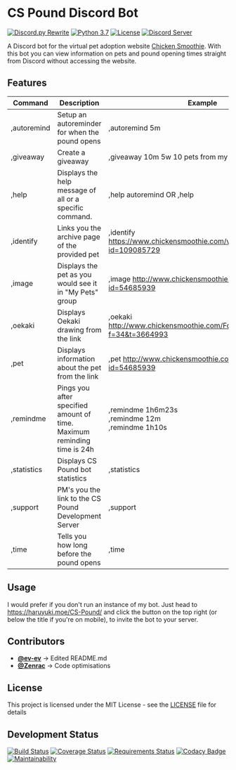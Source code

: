 # CS Pound Discord Bot

[![Discord.py Rewrite](https://img.shields.io/badge/discord.py-rewrite-blue.svg)](https://github.com/Rapptz/discord.py)
[![Python 3.7](https://img.shields.io/badge/python-3.7-blue.svg)](https://www.python.org/)
[![License](https://img.shields.io/github/license/haruyuki/CS-Pound.svg)](https://github.com/haruyuki/CS-Pound/blob/master/LICENSE)
[![Discord Server](https://img.shields.io/discord/409642350600781824.svg?logo=discord)](https://invite.gg/cspound)

A Discord bot for the virtual pet adoption website [Chicken Smoothie](https://www.chickensmoothie.com). With this bot you can view information on pets and pound opening times straight from Discord without accessing the website.

## Features

| Command       | Description                                                               | Example                                                                       |
|-------------  |-------------------------------------------------------------------------  |---------------------------------------------------------------------------    |
| ,autoremind   | Setup an autoreminder for when the pound opens                            | ,autoremind 5m                                                                |
| ,giveaway     | Create a giveaway                                                         | ,giveaway 10m 5w 10 pets from my non-existent group.                          |
| ,help         | Displays the help message of all or a specific command.                   | ,help autoremind    OR  ,help                                                 |
| ,identify     | Links you the archive page of the provided pet                            | ,identify <https://www.chickensmoothie.com/viewpet.php?id=109085729>          |
| ,image        | Displays the pet as you would see it in "My Pets" group                   | ,image <http://www.chickensmoothie.com/viewpet.php?id=54685939>               |
| ,oekaki       | Displays Oekaki drawing from the link                                     | ,oekaki <http://www.chickensmoothie.com/Forum/viewtopic.php?f=34&t=3664993>   |
| ,pet          | Displays information about the pet from the link                          | ,pet <http://www.chickensmoothie.com/viewpet.php?id=54685939>                 |
| ,remindme     | Pings you after specified amount of time. Maximum reminding time is 24h   | ,remindme 1h6m23s<br>,remindme 12m<br>,remindme 1h10s                         |
| ,statistics   | Displays CS Pound bot statistics                                          | ,statistics                                                                   |
| ,support      | PM's you the link to the CS Pound Development Server                      | ,support                                                                      |
| ,time         | Tells you how long before the pound opens                                 | ,time                                                                         |

## Usage
I would prefer if you don't run an instance of my bot. Just head to <https://haruyuki.moe/CS-Pound/> and click the button on the top right (or below the title if you're on mobile), to invite the bot to your server.

## Contributors

* [**@ev-ev**](https://github.com/ev-ev) -> Edited README.md
* [**@Zenrac**](https://github.com/Zenrac) -> Code optimisations

## License

This project is licensed under the MIT License - see the [LICENSE](LICENSE) file for details

## Development Status
[![Build Status](https://img.shields.io/travis/com/haruyuki/CS-Pound.svg)](https://travis-ci.com/haruyuki/CS-Pound)
[![Coverage Status](https://img.shields.io/codecov/c/github/haruyuki/CS-Pound.svg)](https://codecov.io/gh/haruyuki/CS-Pound)
[![Requirements Status](https://img.shields.io/requires/github/haruyuki/CS-Pound.svg)](https://requires.io/github/haruyuki/CS-Pound/requirements/?branch=master)
[![Codacy Badge](https://api.codacy.com/project/badge/Grade/b67c35ebe69c4f308c521d3e9bf397a4)](https://www.codacy.com/app/haruyuki/CS-Pound)
[![Maintainability](https://api.codeclimate.com/v1/badges/e1711e225711d4f33ec7/maintainability)](https://codeclimate.com/github/haruyuki/CS-Pound/maintainability)
